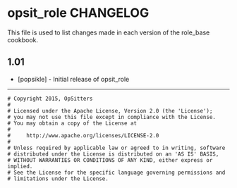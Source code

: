 opsit_role CHANGELOG
===================

This file is used to list changes made in each version of the role_base cookbook.

1.01
-----
- [popsikle] - Initial release of opsit_role


- - -
```
# Copyright 2015, OpSitters
#
# Licensed under the Apache License, Version 2.0 (the 'License');
# you may not use this file except in compliance with the License.
# You may obtain a copy of the License at
#
#     http://www.apache.org/licenses/LICENSE-2.0
#
# Unless required by applicable law or agreed to in writing, software
# distributed under the License is distributed on an 'AS IS' BASIS,
# WITHOUT WARRANTIES OR CONDITIONS OF ANY KIND, either express or implied.
# See the License for the specific language governing permissions and
# limitations under the License.
```